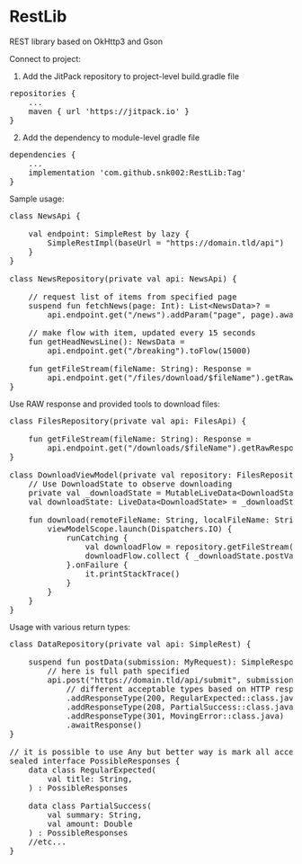 # RestLib
REST library based on OkHttp3 and Gson

Connect to project:
1. Add the JitPack repository to project-level build.gradle file
<pre>
repositories {
	...
	maven { url 'https://jitpack.io' }
}
</pre>
2. Add the dependency to module-level gradle file
<pre>
dependencies {
	...
	implementation 'com.github.snk002:RestLib:Tag'
}
</pre>
Sample usage:
<pre>
class NewsApi {

    val endpoint: SimpleRest by lazy {
        SimpleRestImpl(baseUrl = "https://domain.tld/api")
    }
}

class NewsRepository(private val api: NewsApi) {
 
	// request list of items from specified page
	suspend fun fetchNews(page: Int): List&lt;NewsData&gt;? =
		api.endpoint.get("/news").addParam("page", page).awaitData()
    
	// make flow with item, updated every 15 seconds
	fun getHeadNewsLine(): NewsData =
		api.endpoint.get("/breaking").toFlow(15000)
    
    fun getFileStream(fileName: String): Response =
        api.endpoint.get("/files/download/$fileName").getRawResponse()
}
</pre>

Use RAW response and provided tools to download files:
<pre>
class FilesRepository(private val api: FilesApi) {
 
    fun getFileStream(fileName: String): Response =
        api.endpoint.get("/downloads/$fileName").getRawResponse()
}

class DownloadViewModel(private val repository: FilesRepository) {
    // Use DownloadState to observe downloading
    private val _downloadState = MutableLiveData&lt;DownloadState&gt;()
    val downloadState: LiveData&lt;DownloadState&gt; = _downloadState

    fun download(remoteFileName: String, localFileName: String) {
        viewModelScope.launch(Dispatchers.IO) {
            runCatching {
                val downloadFlow = repository.getFileStream(remoteFileName).saveFile(localFileName)
                downloadFlow.collect { _downloadState.postValue(it) }
            }.onFailure {
                it.printStackTrace()
            }
        }
    }
}
</pre>

Usage with various return types:
<pre>
class DataRepository(private val api: SimpleRest) {
	
	suspend fun postData(submission: MyRequest): SimpleResponse&lt;PossibleResponses?&gt; =
		// here is full path specified
		api.post("https://domain.tld/api/submit", submission)
			// different acceptable types based on HTTP response code
			.addResponseType(200, RegularExpected::class.java)
			.addResponseType(208, PartialSuccess::class.java)
			.addResponseType(301, MovingError::class.java)
            .awaitResponse()
}

// it is possible to use Any but better way is mark all acceptable types by interface
sealed interface PossibleResponses {
    data class RegularExpected(
    	val title: String,
    ) : PossibleResponses
    
    data class PartialSuccess(
    	val summary: String,
        val amount: Double
    ) : PossibleResponses
    //etc...
}
</pre>
